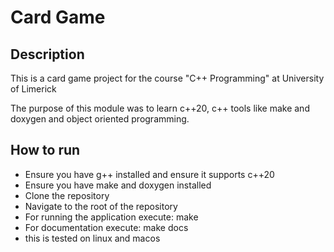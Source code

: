 # Card Game
## Description
This is a card game project for the course "C++ Programming" at University of Limerick

The purpose of this module was to learn c++20, c++ tools like make and doxygen and object oriented programming.

## How to run
- Ensure you have g++ installed and ensure it supports c++20
- Ensure you have make and doxygen installed
- Clone the repository
- Navigate to the root of the repository
- For running the application execute: make
- For documentation execute: make docs
- this is tested on linux and macos
